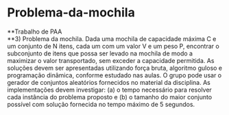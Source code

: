 # Problema-da-mochila </br>
**Trabalho de PAA </br>
**3) Problema da mochila. Dada uma mochila de capacidade máxima C e um conjunto de N itens, cada um com um valor V e um peso P, encontrar o subconjunto de itens que possa ser levado na mochila de modo a maximizar o valor transportado, sem exceder a capacidade permitida. As soluções devem ser apresentadas utilizando força bruta, algoritmo guloso e programação dinâmica, conforme estudado nas aulas. O grupo pode usar o gerador de conjuntos aleatórios fornecidos no material da disciplina.  As implementações devem investigar: (a) o tempo necessário para resolver cada instância do problema proposto e (b) o tamanho do maior conjunto possível com solução fornecida no tempo máximo de 5 segundos. 
